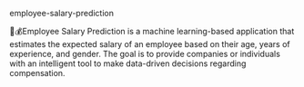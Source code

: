  employee-salary-prediction
 
💸💰Employee Salary Prediction is a machine learning-based application that estimates the expected salary of an employee based on their age, years of experience, and gender. The goal is to provide companies or individuals with an intelligent tool to make data-driven decisions regarding compensation.

 
